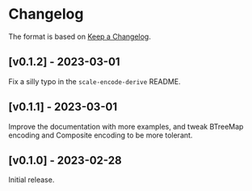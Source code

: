 # Changelog

The format is based on [Keep a Changelog].

[Keep a Changelog]: http://keepachangelog.com/en/1.0.0/

## [v0.1.2] - 2023-03-01

Fix a silly typo in the `scale-encode-derive` README.

## [v0.1.1] - 2023-03-01

Improve the documentation with more examples, and tweak BTreeMap encoding and Composite encoding to be more tolerant.

## [v0.1.0] - 2023-02-28

Initial release.